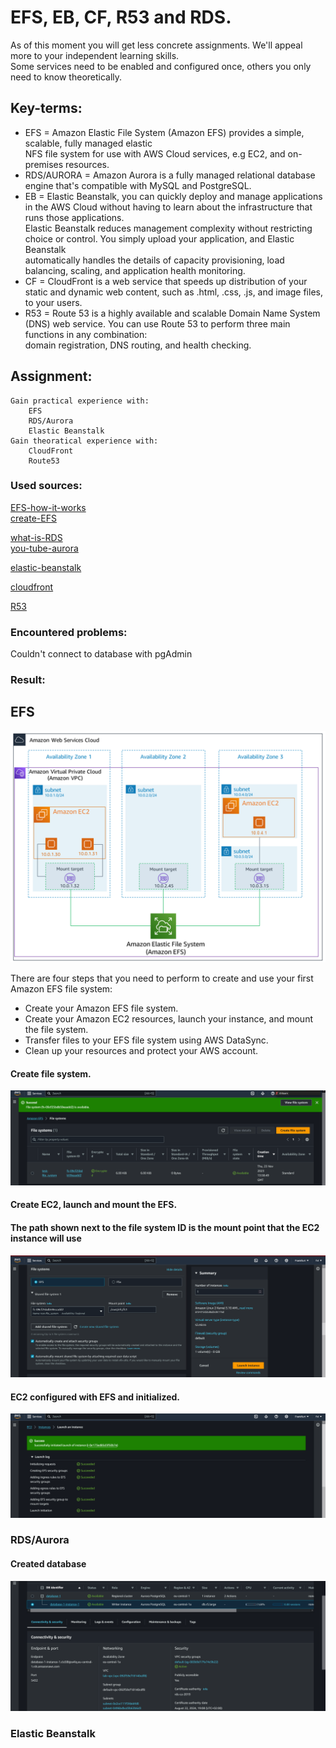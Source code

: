 # EFS, EB, CF, R53 and RDS.  
As of this moment you will get less concrete assignments. We'll appeal more to your independent learning skills.    
Some services need to be enabled and configured once, others you only need to know theoretically.   

## Key-terms:   
* EFS = Amazon Elastic File System (Amazon EFS) provides a simple, scalable, fully managed elastic   
  NFS file system for use with AWS Cloud services, e.g EC2, and on-premises resources. 
* RDS/AURORA = Amazon Aurora is a fully managed relational database engine that's compatible with MySQL and PostgreSQL.  
* EB = Elastic Beanstalk, you can quickly deploy and manage applications in the AWS Cloud without having to learn about the infrastructure that runs those applications.  
  Elastic Beanstalk reduces management complexity without restricting choice or control. You simply upload your application, and Elastic Beanstalk   
  automatically handles the details of capacity provisioning, load balancing, scaling, and application health monitoring.  
* CF = CloudFront is a web service that speeds up distribution of your static and dynamic web content, such as .html, .css, .js, and image files, to your users.  
* R53 = Route 53 is a highly available and scalable Domain Name System (DNS) web service. You can use Route 53 to perform three main functions in any combination:   
  domain registration, DNS routing, and health checking.  


## Assignment:   
    Gain practical experience with:  
        EFS  
        RDS/Aurora  
        Elastic Beanstalk  
    Gain theoratical experience with:  
        CloudFront  
        Route53  

### Used sources:   
[EFS-how-it-works](https://docs.aws.amazon.com/efs/latest/ug/how-it-works.html)   
[create-EFS](https://docs.aws.amazon.com/efs/latest/ug/getting-started.html)    

[what-is-RDS](https://docs.aws.amazon.com/AmazonRDS/latest/AuroraUserGuide/CHAP_AuroraOverview.html)    
[you-tube-aurora](https://www.youtube.com/watch?v=vw5EO5Jz8-8)  

[elastic-beanstalk](https://docs.aws.amazon.com/elasticbeanstalk/latest/dg/GettingStarted.html)  

[cloudfront](https://docs.aws.amazon.com/AmazonCloudFront/latest/DeveloperGuide/Introduction.html)   

[R53](https://docs.aws.amazon.com/Route53/latest/DeveloperGuide/Welcome.html)  

### Encountered problems:   
Couldn't connect to database with pgAdmin


### Result:  
## EFS  
![efs-architecture](../00_includes/AWS-02/AWS-03.0.0-EFS-architecture.png)


There are four steps that you need to perform to create and use your first Amazon EFS file system:  

* Create your Amazon EFS file system.  
* Create your Amazon EC2 resources, launch your instance, and mount the file system.  
* Transfer files to your EFS file system using AWS DataSync.  
* Clean up your resources and protect your AWS account.  

#### Create file system.  
![create-efs](../00_includes/AWS-02/AWS-03.0-create-efs.png)  

#### Create EC2, launch and mount the EFS.  
#### The path shown next to the file system ID is the mount point that the EC2 instance will use   
![EC2-mount-EFS](../00_includes/AWS-02/AWS-03.1-EFS-file-system-config.png)  

#### EC2 configured with EFS and initialized.   
![EC2conf-EFS-ini](../00_includes/AWS-02/AWS-03.2-EC2-EFS-init.png)    


### RDS/Aurora  
#### Created database  
![database-1](../00_includes/AWS-02/AWS-03.3-db1.png)  

### Elastic Beanstalk  


